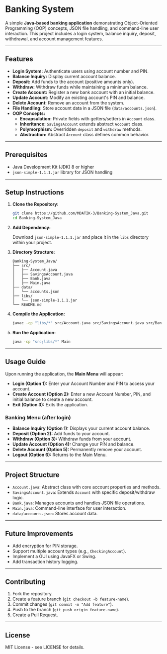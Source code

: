 # Banking System

A simple **Java-based banking application** demonstrating Object-Oriented Programming (OOP) concepts, JSON file handling, and command-line user interaction. This project includes a login system, balance inquiry, deposit, withdrawal, and account management features.

---

## Features

- **Login System:** Authenticate users using account number and PIN.
- **Balance Inquiry:** Display current account balance.
- **Deposit:** Add funds to the account (positive amounts only).
- **Withdraw:** Withdraw funds while maintaining a minimum balance.
- **Create Account:** Register a new bank account with an initial balance.
- **Update Account:** Modify an existing account's PIN and balance.
- **Delete Account:** Remove an account from the system.
- **File Handling:** Store account data in a JSON file (`data/accounts.json`).
- **OOP Concepts:**
  - **Encapsulation:** Private fields with getters/setters in `Account` class.
  - **Inheritance:** `SavingsAccount` extends abstract `Account` class.
  - **Polymorphism:** Overridden `deposit` and `withdraw` methods.
  - **Abstraction:** Abstract `Account` class defines common behavior.

---

## Prerequisites

- Java Development Kit (JDK) 8 or higher
- `json-simple-1.1.1.jar` library for JSON handling

---

## Setup Instructions

1. **Clone the Repository:**

    ```bash
    git clone https://github.com/MDATIK-3/Banking-System_Java.git
    cd Banking-System_Java
    ```

2. **Add Dependency:**

    Download `json-simple-1.1.1.jar` and place it in the `libs` directory within your project.

3. **Directory Structure:**

    ```
    Banking-System_Java/
    ├── src/
    │   ├── Account.java
    │   ├── SavingsAccount.java
    │   ├── Bank.java
    │   ├── Main.java
    ├── data/
    │   └── accounts.json
    ├── libs/
    │   └── json-simple-1.1.1.jar
    └── README.md
    ```

4. **Compile the Application:**

    ```bash
    javac -cp "libs/*" src/Account.java src/SavingsAccount.java src/Bank.java src/Main.java
    ```

5. **Run the Application:**

    ```bash
    java -cp "src;libs/*" Main
    ```

---

## Usage Guide

Upon running the application, the **Main Menu** will appear:

- **Login (Option 1):** Enter your Account Number and PIN to access your account.  
- **Create Account (Option 2):** Enter a new Account Number, PIN, and initial balance to create a new account.  
- **Exit (Option 3):** Exits the application.

### Banking Menu (after login)

- **Balance Inquiry (Option 1):** Displays your current account balance.  
- **Deposit (Option 2):** Add funds to your account.  
- **Withdraw (Option 3):** Withdraw funds from your account.  
- **Update Account (Option 4):** Change your PIN and balance.  
- **Delete Account (Option 5):** Permanently remove your account.  
- **Logout (Option 6):** Returns to the Main Menu.

---

## Project Structure

- `Account.java`: Abstract class with core account properties and methods.  
- `SavingsAccount.java`: Extends `Account` with specific deposit/withdraw logic.  
- `Bank.java`: Manages accounts and handles JSON file operations.  
- `Main.java`: Command-line interface for user interaction.  
- `data/accounts.json`: Stores account data.

---

## Future Improvements

- Add encryption for PIN storage.  
- Support multiple account types (e.g., `CheckingAccount`).  
- Implement a GUI using JavaFX or Swing.  
- Add transaction history logging.

---

## Contributing

1. Fork the repository.  
2. Create a feature branch (`git checkout -b feature-name`).  
3. Commit changes (`git commit -m "Add feature"`).  
4. Push to the branch (`git push origin feature-name`).  
5. Create a Pull Request.

---

## License

MIT License - see LICENSE for details.
